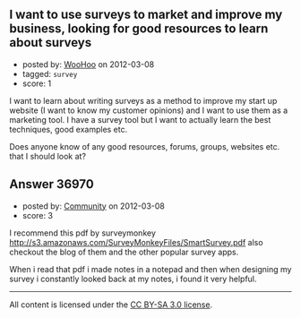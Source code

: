 ## I want to use surveys to market and improve my business, looking for good resources to learn about surveys

- posted by: [WooHoo](https://stackexchange.com/users/-1/14202-woohoo) on 2012-03-08
- tagged: `survey`
- score: 1

I want to learn about writing surveys as a method to improve my start up website (I want to know my customer opinions) and I want to use them as a marketing tool.  I have a survey tool but I want to actually learn the best techniques, good examples etc.  

Does anyone know of any good resources, forums, groups, websites etc. that I should look at?  



## Answer 36970

- posted by: [Community](https://stackexchange.com/users/-1/-1-community) on 2012-03-08
- score: 3

I recommend this pdf by surveymonkey http://s3.amazonaws.com/SurveyMonkeyFiles/SmartSurvey.pdf also checkout the blog of them and the other popular survey apps.

When i read that pdf i made notes in a notepad and then when designing my survey i constantly looked back at my notes, i found it very helpful.  



---

All content is licensed under the [CC BY-SA 3.0 license](https://creativecommons.org/licenses/by-sa/3.0/).
